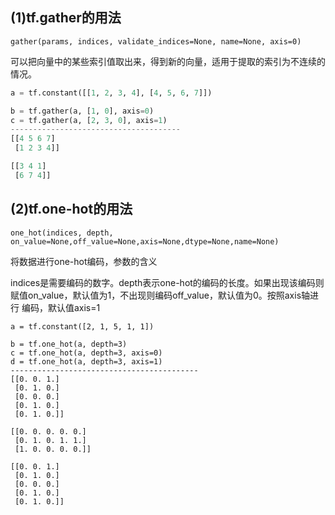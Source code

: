 ## (1)tf.gather的用法

`gather(params, indices, validate_indices=None, name=None, axis=0)`

可以把向量中的某些索引值取出来，得到新的向量，适用于提取的索引为不连续的情况。

```PYTHON
a = tf.constant([[1, 2, 3, 4], [4, 5, 6, 7]])

b = tf.gather(a, [1, 0], axis=0)
c = tf.gather(a, [2, 3, 0], axis=1)
--------------------------------------
[[4 5 6 7]
 [1 2 3 4]]

[[3 4 1]
 [6 7 4]]
```



## (2)tf.one-hot的用法

`one_hot(indices, depth, on_value=None,off_value=None,axis=None,dtype=None,name=None)`

将数据进行one-hot编码，参数的含义

indices是需要编码的数字。depth表示one-hot的编码的长度。如果出现该编码则赋值on_value，默认值为1，不出现则编码off_value，默认值为0。按照axis轴进行 编码，默认值axis=1

```
a = tf.constant([2, 1, 5, 1, 1])

b = tf.one_hot(a, depth=3)
c = tf.one_hot(a, depth=3, axis=0)
d = tf.one_hot(a, depth=3, axis=1)
------------------------------------------
[[0. 0. 1.]
 [0. 1. 0.]
 [0. 0. 0.]
 [0. 1. 0.]
 [0. 1. 0.]]
 
[[0. 0. 0. 0. 0.]
 [0. 1. 0. 1. 1.]
 [1. 0. 0. 0. 0.]]

[[0. 0. 1.]
 [0. 1. 0.]
 [0. 0. 0.]
 [0. 1. 0.]
 [0. 1. 0.]]
```





























